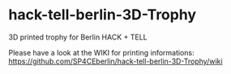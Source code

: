 # hack-tell-berlin-3D-Trophy
3D printed trophy for Berlin HACK + TELL

Please have a look at the WIKI for printing informations:
https://github.com/SP4CEberlin/hack-tell-berlin-3D-Trophy/wiki
